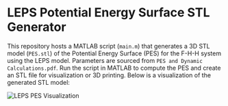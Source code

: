 # **LEPS Potential Energy Surface STL Generator**

This repository hosts a MATLAB script (`main.m`) that generates a 3D STL model (`PES.stl`) of the Potential Energy Surface (PES) for the F-H-H system using the LEPS model. Parameters are sourced from `PES and Dynamic Calculations.pdf`. Run the script in MATLAB to compute the PES and create an STL file for visualization or 3D printing. Below is a visualization of the generated STL model:

![LEPS PES Visualization](https://github.com/user-attachments/assets/4c973948-b80f-446f-a609-a0b1b60c022a)
